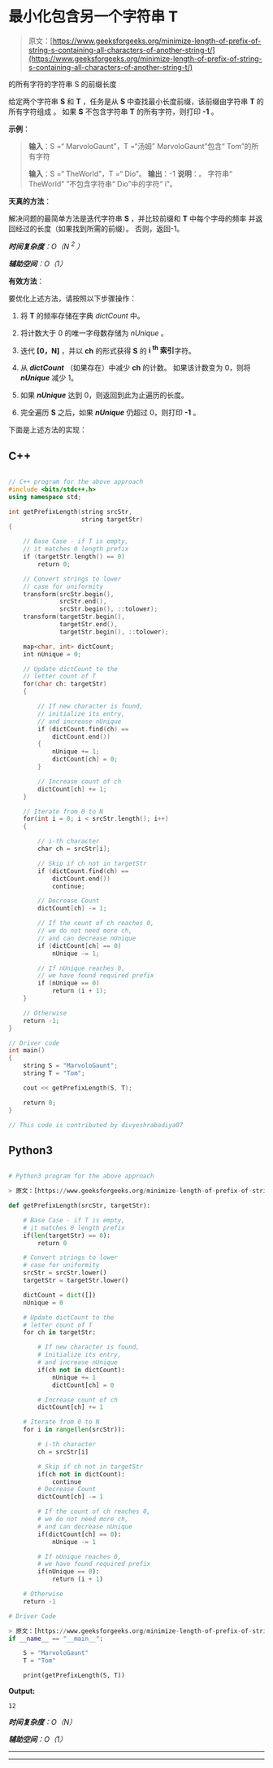 # 最小化包含另一个字符串 T

> 原文：[https://www.geeksforgeeks.org/minimize-length-of-prefix-of-string-s-containing-all-characters-of-another-string-t/](https://www.geeksforgeeks.org/minimize-length-of-prefix-of-string-s-containing-all-characters-of-another-string-t/)

的所有字符的字符串 S 的前缀长度

给定两个字符串 **S** 和 **T** ，任务是从 **S** 中查找最小长度前缀，该前缀由字符串 **T** 的所有字符组成 。 如果 **S** 不包含字符串 **T** 的所有字符，则打印 **-1** 。

**示例**：

> **输入**：S =“ MarvoloGaunt”，T =“汤姆” MarvoloGaunt”包含“ Tom”的所有字符
> 
> **输入**：S =“ TheWorld”，T =“ Dio”。
> **输出**：-1
> **说明**：。
> 字符串“ TheWorld” ”不包含字符串“ Dio”中的字符“ i”。

**天真的方法**：

解决问题的最简单方法是迭代字符串 **S** ，并比较前缀和 **T** 中每个字母的频率 并返回经过的长度（如果找到所需的前缀）。 否则，返回-1。

***时间复杂度**：O（N <sup>2</sup> ）*

***辅助空间**：O（1）*

**有效方法**：

要优化上述方法，请按照以下步骤操作：

1.  将 **T** 的频率存储在字典 *dictCount* 中。

2.  将计数大于 0 的唯一字母数存储为 *nUnique* 。

3.  迭代 **[0，N]** ，并以 **ch** 的形式获得 **S** 的 **i <sup>th</sup> 索引**字符。

4.  从 ***dictCount*** （如果存在）中减少 **ch** 的计数。 如果该计数变为 0，则将 ***nUnique*** 减少 1。

5.  如果 ***nUnique*** 达到 0，则返回到此为止遍历的长度。

6.  完全遍历 **S** 之后，如果 ***nUnique*** 仍超过 0，则打印 **-1** 。

下面是上述方法的实现：

## C++

```cpp

// C++ program for the above approach 
#include <bits/stdc++.h>
using namespace std;

int getPrefixLength(string srcStr, 
                    string targetStr)
{

    // Base Case - if T is empty, 
    // it matches 0 length prefix 
    if (targetStr.length() == 0) 
        return 0;

    // Convert strings to lower 
    // case for uniformity 
    transform(srcStr.begin(), 
              srcStr.end(), 
              srcStr.begin(), ::tolower);
    transform(targetStr.begin(), 
              targetStr.end(), 
              targetStr.begin(), ::tolower); 

    map<char, int> dictCount;
    int nUnique = 0;

    // Update dictCount to the 
    // letter count of T 
    for(char ch: targetStr)
    {

        // If new character is found, 
        // initialize its entry, 
        // and increase nUnique 
        if (dictCount.find(ch) == 
            dictCount.end())
        {
            nUnique += 1;
            dictCount[ch] = 0;
        }

        // Increase count of ch 
        dictCount[ch] += 1;
    }

    // Iterate from 0 to N 
    for(int i = 0; i < srcStr.length(); i++)
    {

        // i-th character 
        char ch = srcStr[i]; 

        // Skip if ch not in targetStr 
        if (dictCount.find(ch) ==
            dictCount.end()) 
            continue;

        // Decrease Count 
        dictCount[ch] -= 1;

        // If the count of ch reaches 0, 
        // we do not need more ch, 
        // and can decrease nUnique 
        if (dictCount[ch] == 0) 
            nUnique -= 1;

        // If nUnique reaches 0, 
        // we have found required prefix 
        if (nUnique == 0)
            return (i + 1); 
    }

    // Otherwise 
    return -1;
}

// Driver code   
int main()
{
    string S = "MarvoloGaunt";
    string T = "Tom";

    cout << getPrefixLength(S, T); 

    return 0;
}

// This code is contributed by divyeshrabadiya07

```

## Python3

```py

# Python3 program for the above approach

> 原文：[https://www.geeksforgeeks.org/minimize-length-of-prefix-of-string-s-containing-all-characters-of-another-string-t/](https://www.geeksforgeeks.org/minimize-length-of-prefix-of-string-s-containing-all-characters-of-another-string-t/)

def getPrefixLength(srcStr, targetStr):

    # Base Case - if T is empty,
    # it matches 0 length prefix
    if(len(targetStr) == 0):
        return 0

    # Convert strings to lower
    # case for uniformity
    srcStr = srcStr.lower()
    targetStr = targetStr.lower()

    dictCount = dict([])
    nUnique = 0

    # Update dictCount to the
    # letter count of T
    for ch in targetStr:

        # If new character is found,
        # initialize its entry,
        # and increase nUnique
        if(ch not in dictCount):
            nUnique += 1
            dictCount[ch] = 0

        # Increase count of ch
        dictCount[ch] += 1

    # Iterate from 0 to N
    for i in range(len(srcStr)):

        # i-th character
        ch = srcStr[i]

        # Skip if ch not in targetStr
        if(ch not in dictCount):
            continue
        # Decrease Count
        dictCount[ch] -= 1

        # If the count of ch reaches 0,
        # we do not need more ch,
        # and can decrease nUnique
        if(dictCount[ch] == 0):
            nUnique -= 1

        # If nUnique reaches 0,
        # we have found required prefix
        if(nUnique == 0):
            return (i + 1)

    # Otherwise
    return -1

# Driver Code

> 原文：[https://www.geeksforgeeks.org/minimize-length-of-prefix-of-string-s-containing-all-characters-of-another-string-t/](https://www.geeksforgeeks.org/minimize-length-of-prefix-of-string-s-containing-all-characters-of-another-string-t/)
if __name__ == "__main__":

    S = "MarvoloGaunt"
    T = "Tom"

    print(getPrefixLength(S, T))

```

**Output:** 

```
12

```

***时间复杂度**：O（N）*

***辅助空间**：O（1）*



* * *

* * *



